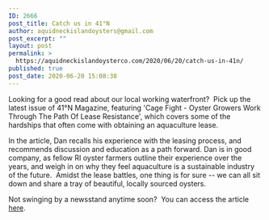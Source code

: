 ```yaml
---
ID: 2666
post_title: Catch us in 41°N
author: aquidneckislandoysters@gmail.com
post_excerpt: ""
layout: post
permalink: >
  https://aquidneckislandoysterco.com/2020/06/20/catch-us-in-41n/
published: true
post_date: 2020-06-20 15:08:38
---
```

Looking for a good read about our local working waterfront?  Pick up the latest issue of 41°N Magazine, featuring 'Cage Fight - Oyster Growers Work Through The Path Of Lease Resistance', which covers some of the hardships that often come with obtaining an aquaculture lease.

In the article, Dan recalls his experience with the leasing process, and recommends discussion and education as a path forward. Dan is in good company, as fellow RI oyster farmers outline their experience over the years, and weigh in on why they feel aquaculture is a sustainable industry of the future.  Amidst the lease battles, one thing is for sure -- we can all sit down and share a tray of beautiful, locally sourced oysters.

Not swinging by a newsstand anytime soon?  You can access the article <a href="https://41nmagazine.org/">here</a>.